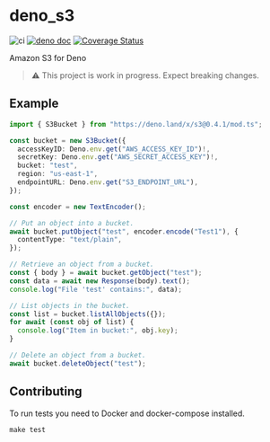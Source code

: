 # deno_s3

![ci](https://github.com/lucacasonato/deno_aws_sign_v4/workflows/ci/badge.svg)
[![deno doc](https://doc.deno.land/badge.svg)](https://doc.deno.land/https/deno.land/x/s3@0.4.1/mod.ts)
[![Coverage Status](https://coveralls.io/repos/github/lucacasonato/deno_s3/badge.svg?branch=main)](https://coveralls.io/github/lucacasonato/deno_s3?branch=main)

Amazon S3 for Deno

> ⚠️ This project is work in progress. Expect breaking changes.

## Example

```ts
import { S3Bucket } from "https://deno.land/x/s3@0.4.1/mod.ts";

const bucket = new S3Bucket({
  accessKeyID: Deno.env.get("AWS_ACCESS_KEY_ID")!,
  secretKey: Deno.env.get("AWS_SECRET_ACCESS_KEY")!,
  bucket: "test",
  region: "us-east-1",
  endpointURL: Deno.env.get("S3_ENDPOINT_URL"),
});

const encoder = new TextEncoder();

// Put an object into a bucket.
await bucket.putObject("test", encoder.encode("Test1"), {
  contentType: "text/plain",
});

// Retrieve an object from a bucket.
const { body } = await bucket.getObject("test");
const data = await new Response(body).text();
console.log("File 'test' contains:", data);

// List objects in the bucket.
const list = bucket.listAllObjects({});
for await (const obj of list) {
  console.log("Item in bucket:", obj.key);
}

// Delete an object from a bucket.
await bucket.deleteObject("test");
```

## Contributing

To run tests you need to Docker and docker-compose installed.

```
make test
```

